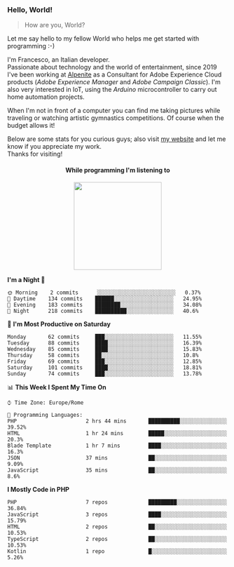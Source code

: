 ### Hello, World!

> How are you, World?

Let me say hello to my fellow World who helps me get started with programming :-)

I'm Francesco, an Italian developer.  
Passionate about technology and the world of entertainment, since 2019 I've been working at [Alpenite](https://www.alpenite.com) as a Consultant for Adobe Experience Cloud products (*Adobe Experience Manager* and *Adobe Campaign Classic*). I'm also very interested in IoT, using the *Arduino* microcontroller to carry out home automation projects.

When I'm not in front of a computer you can find me taking pictures while traveling or watching artistic gymnastics competitions. Of course when the budget allows it!

Below are some stats for you curious guys; also visit [my website](https://www.francescorega.eu) and let me know if you appreciate my work.  
Thanks for visiting!

<div align="center">
  <h4>While programming I'm listening to</h4>
  <a href="https://apps.francescorega.eu/now-playing/11147232609" target="_blank"><img src="https://apps.francescorega.eu/now-playing/11147232609" width="200"></a>
</div>

<!--START_SECTION:waka-->
**I'm a Night 🦉** 

```text
🌞 Morning    2 commits      ░░░░░░░░░░░░░░░░░░░░░░░░░   0.37% 
🌆 Daytime    134 commits    ██████░░░░░░░░░░░░░░░░░░░   24.95% 
🌃 Evening    183 commits    ████████░░░░░░░░░░░░░░░░░   34.08% 
🌙 Night      218 commits    ██████████░░░░░░░░░░░░░░░   40.6%

```
📅 **I'm Most Productive on Saturday** 

```text
Monday       62 commits     ███░░░░░░░░░░░░░░░░░░░░░░   11.55% 
Tuesday      88 commits     ████░░░░░░░░░░░░░░░░░░░░░   16.39% 
Wednesday    85 commits     ████░░░░░░░░░░░░░░░░░░░░░   15.83% 
Thursday     58 commits     ██░░░░░░░░░░░░░░░░░░░░░░░   10.8% 
Friday       69 commits     ███░░░░░░░░░░░░░░░░░░░░░░   12.85% 
Saturday     101 commits    ████░░░░░░░░░░░░░░░░░░░░░   18.81% 
Sunday       74 commits     ███░░░░░░░░░░░░░░░░░░░░░░   13.78%

```


📊 **This Week I Spent My Time On** 

```text
⌚︎ Time Zone: Europe/Rome

💬 Programming Languages: 
PHP                      2 hrs 44 mins       ██████████░░░░░░░░░░░░░░░   39.52% 
HTML                     1 hr 24 mins        █████░░░░░░░░░░░░░░░░░░░░   20.3% 
Blade Template           1 hr 7 mins         ████░░░░░░░░░░░░░░░░░░░░░   16.3% 
JSON                     37 mins             ██░░░░░░░░░░░░░░░░░░░░░░░   9.09% 
JavaScript               35 mins             ██░░░░░░░░░░░░░░░░░░░░░░░   8.6%

```

**I Mostly Code in PHP** 

```text
PHP                      7 repos             █████████░░░░░░░░░░░░░░░░   36.84% 
JavaScript               3 repos             ████░░░░░░░░░░░░░░░░░░░░░   15.79% 
HTML                     2 repos             ██░░░░░░░░░░░░░░░░░░░░░░░   10.53% 
TypeScript               2 repos             ██░░░░░░░░░░░░░░░░░░░░░░░   10.53% 
Kotlin                   1 repo              █░░░░░░░░░░░░░░░░░░░░░░░░   5.26%

```



<!--END_SECTION:waka-->
